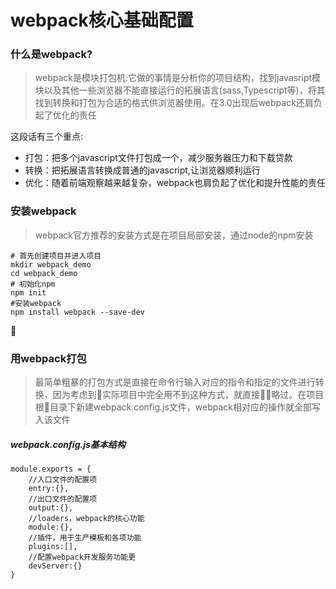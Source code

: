 # webpack核心基础配置

### 什么是webpack?
> webpack是模块打包机:它做的事情是分析你的项目结构，找到javasript模块以及其他一些浏览器不能直接运行的拓展语言(sass,Typescript等)，将其找到转换和打包为合适的格式供浏览器使用。在3.0出现后webpack还肩负起了优化的责任

这段话有三个重点:

- 打包：把多个javascript文件打包成一个，减少服务器压力和下载贷款
- 转换：把拓展语言转换成普通的javascript,让浏览器顺利运行
- 优化：随着前端观察越来越复杂，webpack也肩负起了优化和提升性能的责任

### 安装webpack
> webpack官方推荐的安装方式是在项目局部安装，通过node的npm安装

```
# 首先创建项目并进入项目
mkdir webpack_demo
cd webpack_demo
# 初始化npm
npm init
#安装webpack
npm install webpack --save-dev
```

### 用webpack打包
> 最简单粗暴的打包方式是直接在命令行输入对应的指令和指定的文件进行转换，因为考虑到实际项目中完全用不到这种方式，就直接略过。在项目根目录下新建webpack.config.js文件，webpack相对应的操作就全部写入该文件

##### webpack.config.js基本结构
```
module.exports = {
    //入口文件的配置项
    entry:{},
    //出口文件的配置项
    output:{},
    //loaders，webpack的核心功能
    module:{},
    //插件，用于生产模板和各项功能
    plugins:[],
    //配置webpack开发服务功能更
    devServer:{}
}
```

